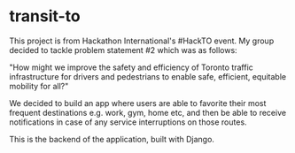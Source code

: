 # transit-to
This project is from Hackathon International's #HackTO event. My group decided to tackle problem statement #2 which was as follows:

"How might we improve the safety and efficiency of Toronto traffic infrastructure for drivers and pedestrians to enable safe, efficient, equitable mobility for all?"

We decided to build an app where users are able to favorite their most frequent destinations e.g. work, gym, home etc, and then be able to receive notifications in case of
any service interruptions on those routes.

This is the backend of the application, built with Django. 
